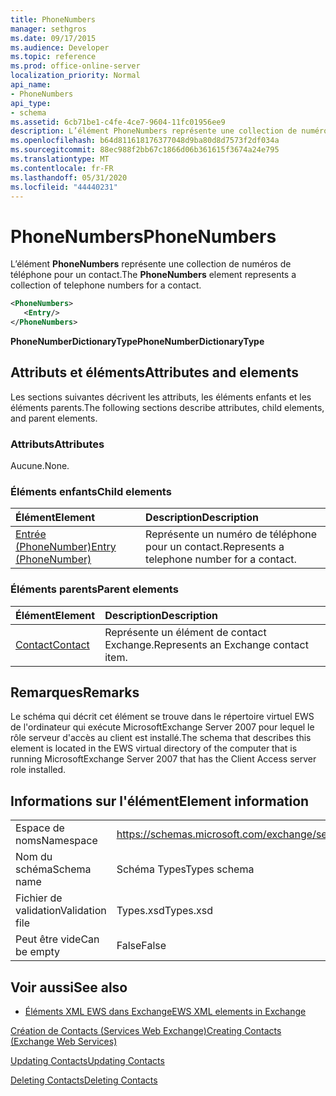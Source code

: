 ```yaml
---
title: PhoneNumbers
manager: sethgros
ms.date: 09/17/2015
ms.audience: Developer
ms.topic: reference
ms.prod: office-online-server
localization_priority: Normal
api_name:
- PhoneNumbers
api_type:
- schema
ms.assetid: 6cb71be1-c4fe-4ce7-9604-11fc01956ee9
description: L’élément PhoneNumbers représente une collection de numéros de téléphone pour un contact.
ms.openlocfilehash: b64d811618176377048d9ba80d8d7573f2df034a
ms.sourcegitcommit: 88ec988f2bb67c1866d06b361615f3674a24e795
ms.translationtype: MT
ms.contentlocale: fr-FR
ms.lasthandoff: 05/31/2020
ms.locfileid: "44440231"
---
```

# <a name="phonenumbers"></a><span data-ttu-id="f12c4-103">PhoneNumbers</span><span class="sxs-lookup"><span data-stu-id="f12c4-103">PhoneNumbers</span></span>

<span data-ttu-id="f12c4-104">L’élément **PhoneNumbers** représente une collection de numéros de téléphone pour un contact.</span><span class="sxs-lookup"><span data-stu-id="f12c4-104">The **PhoneNumbers** element represents a collection of telephone numbers for a contact.</span></span> 
  
```xml
<PhoneNumbers>
   <Entry/>
</PhoneNumbers>
```

 <span data-ttu-id="f12c4-105">**PhoneNumberDictionaryType**</span><span class="sxs-lookup"><span data-stu-id="f12c4-105">**PhoneNumberDictionaryType**</span></span>
## <a name="attributes-and-elements"></a><span data-ttu-id="f12c4-106">Attributs et éléments</span><span class="sxs-lookup"><span data-stu-id="f12c4-106">Attributes and elements</span></span>

<span data-ttu-id="f12c4-107">Les sections suivantes décrivent les attributs, les éléments enfants et les éléments parents.</span><span class="sxs-lookup"><span data-stu-id="f12c4-107">The following sections describe attributes, child elements, and parent elements.</span></span>
  
### <a name="attributes"></a><span data-ttu-id="f12c4-108">Attributs</span><span class="sxs-lookup"><span data-stu-id="f12c4-108">Attributes</span></span>

<span data-ttu-id="f12c4-109">Aucune.</span><span class="sxs-lookup"><span data-stu-id="f12c4-109">None.</span></span>
  
### <a name="child-elements"></a><span data-ttu-id="f12c4-110">Éléments enfants</span><span class="sxs-lookup"><span data-stu-id="f12c4-110">Child elements</span></span>

|<span data-ttu-id="f12c4-111">**Élément**</span><span class="sxs-lookup"><span data-stu-id="f12c4-111">**Element**</span></span>|<span data-ttu-id="f12c4-112">**Description**</span><span class="sxs-lookup"><span data-stu-id="f12c4-112">**Description**</span></span>|
|:-----|:-----|
|[<span data-ttu-id="f12c4-113">Entrée (PhoneNumber)</span><span class="sxs-lookup"><span data-stu-id="f12c4-113">Entry (PhoneNumber)</span></span>](entry-phonenumber.md) <br/> |<span data-ttu-id="f12c4-114">Représente un numéro de téléphone pour un contact.</span><span class="sxs-lookup"><span data-stu-id="f12c4-114">Represents a telephone number for a contact.</span></span>  <br/> |
   
### <a name="parent-elements"></a><span data-ttu-id="f12c4-115">Éléments parents</span><span class="sxs-lookup"><span data-stu-id="f12c4-115">Parent elements</span></span>

|<span data-ttu-id="f12c4-116">**Élément**</span><span class="sxs-lookup"><span data-stu-id="f12c4-116">**Element**</span></span>|<span data-ttu-id="f12c4-117">**Description**</span><span class="sxs-lookup"><span data-stu-id="f12c4-117">**Description**</span></span>|
|:-----|:-----|
|[<span data-ttu-id="f12c4-118">Contact</span><span class="sxs-lookup"><span data-stu-id="f12c4-118">Contact</span></span>](contact.md) <br/> |<span data-ttu-id="f12c4-119">Représente un élément de contact Exchange.</span><span class="sxs-lookup"><span data-stu-id="f12c4-119">Represents an Exchange contact item.</span></span>  <br/> |
   
## <a name="remarks"></a><span data-ttu-id="f12c4-120">Remarques</span><span class="sxs-lookup"><span data-stu-id="f12c4-120">Remarks</span></span>

<span data-ttu-id="f12c4-121">Le schéma qui décrit cet élément se trouve dans le répertoire virtuel EWS de l'ordinateur qui exécute MicrosoftExchange Server 2007 pour lequel le rôle serveur d'accès au client est installé.</span><span class="sxs-lookup"><span data-stu-id="f12c4-121">The schema that describes this element is located in the EWS virtual directory of the computer that is running MicrosoftExchange Server 2007 that has the Client Access server role installed.</span></span>
  
## <a name="element-information"></a><span data-ttu-id="f12c4-122">Informations sur l'élément</span><span class="sxs-lookup"><span data-stu-id="f12c4-122">Element information</span></span>

|||
|:-----|:-----|
|<span data-ttu-id="f12c4-123">Espace de noms</span><span class="sxs-lookup"><span data-stu-id="f12c4-123">Namespace</span></span>  <br/> |https://schemas.microsoft.com/exchange/services/2006/types  <br/> |
|<span data-ttu-id="f12c4-124">Nom du schéma</span><span class="sxs-lookup"><span data-stu-id="f12c4-124">Schema name</span></span>  <br/> |<span data-ttu-id="f12c4-125">Schéma Types</span><span class="sxs-lookup"><span data-stu-id="f12c4-125">Types schema</span></span>  <br/> |
|<span data-ttu-id="f12c4-126">Fichier de validation</span><span class="sxs-lookup"><span data-stu-id="f12c4-126">Validation file</span></span>  <br/> |<span data-ttu-id="f12c4-127">Types.xsd</span><span class="sxs-lookup"><span data-stu-id="f12c4-127">Types.xsd</span></span>  <br/> |
|<span data-ttu-id="f12c4-128">Peut être vide</span><span class="sxs-lookup"><span data-stu-id="f12c4-128">Can be empty</span></span>  <br/> |<span data-ttu-id="f12c4-129">False</span><span class="sxs-lookup"><span data-stu-id="f12c4-129">False</span></span>  <br/> |
   
## <a name="see-also"></a><span data-ttu-id="f12c4-130">Voir aussi</span><span class="sxs-lookup"><span data-stu-id="f12c4-130">See also</span></span>



- [<span data-ttu-id="f12c4-131">Éléments XML EWS dans Exchange</span><span class="sxs-lookup"><span data-stu-id="f12c4-131">EWS XML elements in Exchange</span></span>](ews-xml-elements-in-exchange.md)


[<span data-ttu-id="f12c4-132">Création de Contacts (Services Web Exchange)</span><span class="sxs-lookup"><span data-stu-id="f12c4-132">Creating Contacts (Exchange Web Services)</span></span>](https://msdn.microsoft.com/library/4845917e-70d1-481c-bbd7-011ec6571789%28Office.15%29.aspx)
  
[<span data-ttu-id="f12c4-133">Updating Contacts</span><span class="sxs-lookup"><span data-stu-id="f12c4-133">Updating Contacts</span></span>](https://msdn.microsoft.com/library/9a865953-b94a-4229-b632-2dee433314be%28Office.15%29.aspx)
  
[<span data-ttu-id="f12c4-134">Deleting Contacts</span><span class="sxs-lookup"><span data-stu-id="f12c4-134">Deleting Contacts</span></span>](https://msdn.microsoft.com/library/fcc3dc84-cd3e-455e-a1a7-ae6921c9b588%28Office.15%29.aspx)


